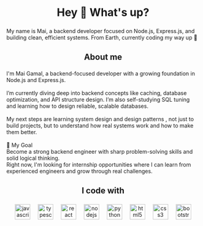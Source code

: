 <h1 align="center">Hey 👋 What's up?</h1>

###

<p align="left">My name is Mai, a backend developer focused on Node.js, Express.js, and building clean, efficient systems. From Earth, currently coding my way up 🚀</p>

###

<h2 align="center">About me</h2>

###

<p align="left">I'm Mai Gamal, a backend-focused developer with a growing foundation in Node.js and Express.js.<br><br>I’m currently diving deep into backend concepts like caching, database optimization, and API structure design. I’m also self-studying SQL tuning and learning how to design reliable, scalable databases.<br><br>My next steps are learning system design and design patterns , not just to build projects, but to understand how real systems work and how to make them better.<br><br> 🎯 My Goal<br>Become a strong backend engineer with sharp problem-solving skills and solid logical thinking.  <br>Right now, I'm looking for internship opportunities where I can learn from experienced engineers and grow through real challenges.</p>

###

<h2 align="center">I code with</h2>

###

<div align="center">
  <img src="https://cdn.jsdelivr.net/gh/devicons/devicon/icons/javascript/javascript-original.svg" height="40" alt="javascript logo"  />
  <img width="12px" />
  <img src="https://cdn.jsdelivr.net/gh/devicons/devicon/icons/typescript/typescript-original.svg" height="40" alt="typescript logo"  />
  <img width="12px" />
  <img src="https://cdn.jsdelivr.net/gh/devicons/devicon/icons/react/react-original.svg" height="40" alt="react logo"  />
  <img width="12px" />
  <img src="https://cdn.jsdelivr.net/gh/devicons/devicon/icons/nodejs/nodejs-original.svg" height="40" alt="nodejs logo"  />
  <img width="12px" />
  <img src="https://cdn.jsdelivr.net/gh/devicons/devicon/icons/python/python-original.svg" height="40" alt="python logo"  />
  <img width="12px" />
  <img src="https://cdn.jsdelivr.net/gh/devicons/devicon/icons/html5/html5-original.svg" height="40" alt="html5 logo"  />
  <img width="12px" />
  <img src="https://cdn.jsdelivr.net/gh/devicons/devicon/icons/css3/css3-original.svg" height="40" alt="css3 logo"  />
  <img width="12px" />
  <img src="https://cdn.jsdelivr.net/gh/devicons/devicon/icons/bootstrap/bootstrap-original.svg" height="40" alt="bootstrap logo"  />
</div>

###

